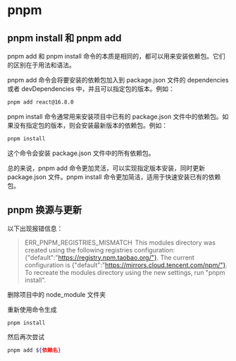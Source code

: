 # pnpm 

## pnpm install 和 pnpm add

pnpm add 和 pnpm install 命令的本质是相同的，都可以用来安装依赖包。它们的区别在于用法和语法。

pnpm add 命令会将要安装的依赖包加入到 package.json 文件的 dependencies 或者 devDependencies 中，并且可以指定包的版本。例如：

```sh
pnpm add react@16.8.0
```

pnpm install 命令通常用来安装项目中已有的 package.json 文件中的依赖包。如果没有指定包的版本，则会安装最新版本的依赖包。例如：

```sh
pnpm install
```

这个命令会安装 package.json 文件中的所有依赖包。

总的来说，pnpm add 命令更加灵活，可以实现指定版本安装，同时更新 package.json 文件。pnpm install 命令更加简洁，适用于快速安装已有的依赖包。

## pnpm 换源与更新

以下出现报错信息：

> ERR_PNPM_REGISTRIES_MISMATCH  This modules directory was created using the following registries configuration: {"default":"https://registry.npm.taobao.org/"}. The current configuration is {"default":"https://mirrors.cloud.tencent.com/npm/"}. To recreate the modules directory using the new settings, run "pnpm install".

删除项目中的 node_module 文件夹

重新使用命令生成

```sh
pnpm install 
```

然后再次尝试

```sh
pnpm add ${依赖名}
```

